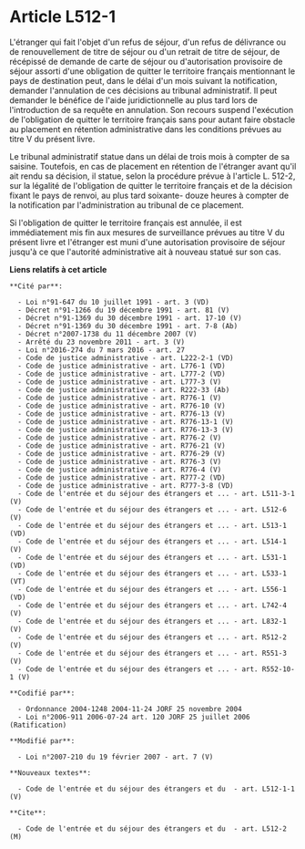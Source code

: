 # Article L512-1

L'étranger qui fait l'objet d'un refus de séjour, d'un refus de délivrance ou de renouvellement de titre de séjour ou d'un
retrait de titre de séjour, de récépissé de demande de carte de séjour ou d'autorisation provisoire de séjour assorti d'une
obligation de quitter le territoire français mentionnant le pays de destination peut, dans le délai d'un mois suivant la
notification, demander l'annulation de ces décisions au tribunal administratif. Il peut demander le bénéfice de l'aide
juridictionnelle au plus tard lors de l'introduction de sa requête en annulation. Son recours suspend l'exécution de
l'obligation de quitter le territoire français sans pour autant faire obstacle au placement en rétention administrative dans
les conditions prévues au titre V du présent livre.

Le tribunal administratif statue dans un délai de trois mois à compter de sa saisine. Toutefois, en cas de placement en
rétention de l'étranger avant qu'il ait rendu sa décision, il statue, selon la procédure prévue à l'article L. 512-2, sur la
légalité de l'obligation de quitter le territoire français et de la décision fixant le pays de renvoi, au plus tard soixante-
douze heures à compter de la notification par l'administration au tribunal de ce placement.

Si l'obligation de quitter le territoire français est annulée, il est immédiatement mis fin aux mesures de surveillance
prévues au titre V du présent livre et l'étranger est muni d'une autorisation provisoire de séjour jusqu'à ce que l'autorité
administrative ait à nouveau statué sur son cas.

**Liens relatifs à cet article**

	**Cité par**:

	  - Loi n°91-647 du 10 juillet 1991 - art. 3 (VD)
	  - Décret n°91-1266 du 19 décembre 1991 - art. 81 (V)
	  - Décret n°91-1369 du 30 décembre 1991 - art. 17-10 (V)
	  - Décret n°91-1369 du 30 décembre 1991 - art. 7-8 (Ab)
	  - Décret n°2007-1738 du 11 décembre 2007 (V)
	  - Arrêté du 23 novembre 2011 - art. 3 (V)
	  - Loi n°2016-274 du 7 mars 2016 - art. 27
	  - Code de justice administrative - art. L222-2-1 (VD)
	  - Code de justice administrative - art. L776-1 (VD)
	  - Code de justice administrative - art. L777-2 (VD)
	  - Code de justice administrative - art. L777-3 (V)
	  - Code de justice administrative - art. R222-33 (Ab)
	  - Code de justice administrative - art. R776-1 (V)
	  - Code de justice administrative - art. R776-10 (V)
	  - Code de justice administrative - art. R776-13 (V)
	  - Code de justice administrative - art. R776-13-1 (V)
	  - Code de justice administrative - art. R776-13-3 (V)
	  - Code de justice administrative - art. R776-2 (V)
	  - Code de justice administrative - art. R776-21 (V)
	  - Code de justice administrative - art. R776-29 (V)
	  - Code de justice administrative - art. R776-3 (V)
	  - Code de justice administrative - art. R776-4 (V)
	  - Code de justice administrative - art. R777-2 (VD)
	  - Code de justice administrative - art. R777-3-8 (VD)
	  - Code de l'entrée et du séjour des étrangers et ... - art. L511-3-1 (V)
	  - Code de l'entrée et du séjour des étrangers et ... - art. L512-6 (V)
	  - Code de l'entrée et du séjour des étrangers et ... - art. L513-1 (VD)
	  - Code de l'entrée et du séjour des étrangers et ... - art. L514-1 (V)
	  - Code de l'entrée et du séjour des étrangers et ... - art. L531-1 (VD)
	  - Code de l'entrée et du séjour des étrangers et ... - art. L533-1 (VT)
	  - Code de l'entrée et du séjour des étrangers et ... - art. L556-1 (VD)
	  - Code de l'entrée et du séjour des étrangers et ... - art. L742-4 (V)
	  - Code de l'entrée et du séjour des étrangers et ... - art. L832-1 (V)
	  - Code de l'entrée et du séjour des étrangers et ... - art. R512-2 (V)
	  - Code de l'entrée et du séjour des étrangers et ... - art. R551-3 (V)
	  - Code de l'entrée et du séjour des étrangers et ... - art. R552-10-1 (V)

	**Codifié par**:

	  - Ordonnance 2004-1248 2004-11-24 JORF 25 novembre 2004
	  - Loi n°2006-911 2006-07-24 art. 120 JORF 25 juillet 2006 (Ratification)

	**Modifié par**:

	  - Loi n°2007-210 du 19 février 2007 - art. 7 (V)

	**Nouveaux textes**:

	  - Code de l'entrée et du séjour des étrangers et du  - art. L512-1-1 (V)

	**Cite**:

	  - Code de l'entrée et du séjour des étrangers et du  - art. L512-2 (M)
